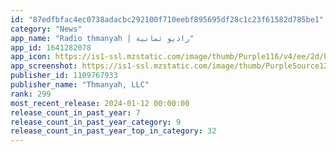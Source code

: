 ```yaml
---
id: "87edfbfac4ec0738adacbc292100f710eebf895695df28c1c23f61582d785be1"
category: "News"
app_name: "Radio thmanyah | راديو ثمانية"
app_id: 1641282078
app_icon: https://is1-ssl.mzstatic.com/image/thumb/Purple116/v4/ee/2d/b9/ee2db918-ed94-0384-b6bd-cc8b3d377d05/AppIcon-0-0-1x_U007ephone-0-0-85-220.png/1024x1024bb.png
app_screenshot: https://is1-ssl.mzstatic.com/image/thumb/PurpleSource126/v4/3d/33/d8/3d33d8b4-a384-22da-195a-1518eaed5859/0d49f3d1-f6df-4e5f-aae4-d620e1fc6f3a_Artboard_1_copy_18.png/1242x2208bb.png
publisher_id: 1109767933
publisher_name: "Thmanyah, LLC"
rank: 299
most_recent_release: 2024-01-12 00:00:00
release_count_in_past_year: 7
release_count_in_past_year_category: 9
release_count_in_past_year_top_in_category: 32
---
```

